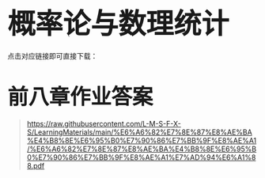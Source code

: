# <span style="font-size: 2.0em; font-weight: bold;">概率论与数理统计</span>

点击对应链接即可直接下载：

# <span style="font-size: 1.5em; font-weight: bold;">前八章作业答案</span>

>  https://raw.githubusercontent.com/L-M-S-F-X-S/LearningMaterials/main/%E6%A6%82%E7%8E%87%E8%AE%BA%E4%B8%8E%E6%95%B0%E7%90%86%E7%BB%9F%E8%AE%A1/%E6%A6%82%E7%8E%87%E8%AE%BA%E4%B8%8E%E6%95%B0%E7%90%86%E7%BB%9F%E8%AE%A1%E7%AD%94%E6%A1%88.pdf